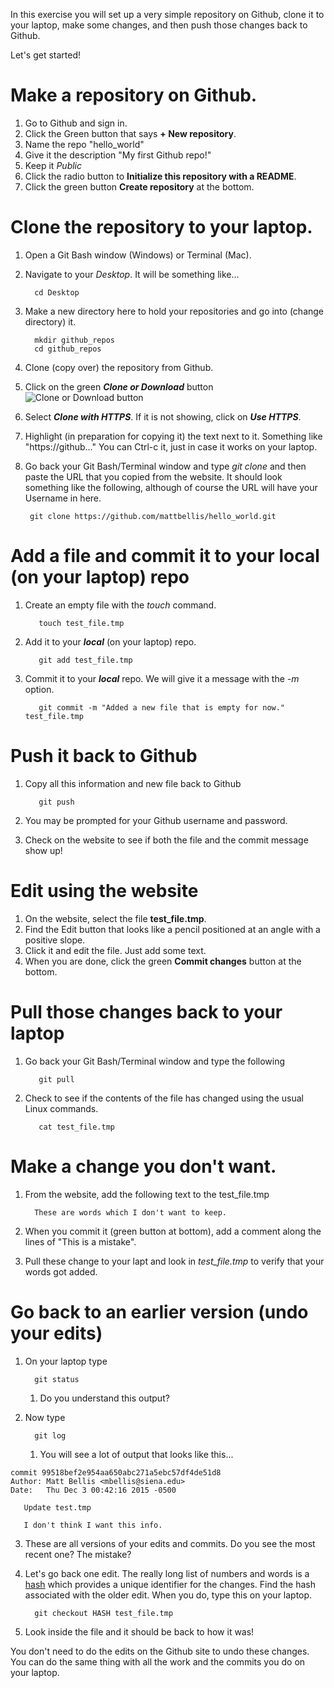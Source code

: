In this exercise you will set up a very simple repository on Github, clone it to your laptop, make some changes, and then push those changes back to Github. 

Let's get started!

# Make a repository on Github. 
1. Go to Github and sign in. 
2. Click the Green button that says **+ New repository**.
  1. Name the repo "hello_world"
  2. Give it the description "My first Github repo!"
  3. Keep it *Public*
  4. Click the radio button to **Initialize this repository with a README**. 
  5. Click the green button **Create repository** at the bottom. 

# Clone the repository to your laptop. 
1. Open a Git Bash window (Windows) or Terminal (Mac). 
2. Navigate to your *Desktop*. It will be something like...

         cd Desktop

3. Make a new directory here to hold your repositories and go into (change directory) it. 

         mkdir github_repos
         cd github_repos

4. Clone (copy over) the repository from Github. 
  1. Click on the green ***Clone or Download*** button ![Clone or Download button](https://help.github.com/assets/images/help/repository/clone-repo-clone-url-button.png)
  2. Select ***Clone with HTTPS***. If it is not showing, click on ***Use HTTPS***. 
  3. Highlight (in preparation for copying it) the text next to it. Something like "https://github..." You can Ctrl-c it, just in case it works on your laptop. 
  3. Go back your Git Bash/Terminal window and type *git clone* and then paste the URL that you copied from the website. It should look something like the following, although of course the URL will have your Username in here.  

          git clone https://github.com/mattbellis/hello_world.git

# Add a file and commit it to your local (on your laptop) repo
1. Create an empty file with the *touch* command.

          touch test_file.tmp

2. Add it to your ***local*** (on your laptop) repo. 

          git add test_file.tmp

3. Commit it to your ***local*** repo. We will give it a message with the *-m* option. 

          git commit -m "Added a new file that is empty for now." test_file.tmp

# Push it back to Github
1. Copy all this information and new file back to Github

          git push

2. You may be prompted for your Github username and password. 
3. Check on the website to see if both the file and the commit message show up!

# Edit using the website
1. On the website, select the file **test_file.tmp**.
2. Find the Edit button that looks like a pencil positioned at an angle with a positive slope. 
3. Click it and edit the file. Just add some text.
4. When you are done, click the green **Commit changes** button at the bottom. 

# Pull those changes back to your laptop
1. Go back your Git Bash/Terminal window and type the following

          git pull

2. Check to see if the contents of the file has changed using the usual Linux commands. 

          cat test_file.tmp

# Make a change you don't want.
1. From the website, add the following text to the test_file.tmp

         These are words which I don't want to keep. 

2. When you commit it (green button at bottom), add a comment along the lines of "This is a mistake".
3. Pull these change to your lapt and look in *test_file.tmp* to verify that your words got added. 

# Go back to an earlier version (undo your edits)
1. On your laptop type
 
         git status
  
   1. Do you understand this output?
2. Now type

         git log
   1. You will see a lot of output that looks like this...

```ShellSession
commit 99518bef2e954aa650abc271a5ebc57df4de51d8
Author: Matt Bellis <mbellis@siena.edu>
Date:   Thu Dec 3 00:42:16 2015 -0500
 
   Update test.tmp
 
   I don't think I want this info.
```
3. These are all versions of your edits and commits. Do you see the most recent one? The mistake? 
4. Let's go back one edit. The really long list of numbers and words is a [hash](https://en.wikipedia.org/wiki/Hash_function) which provides a unique identifier for the changes. Find the hash associated with the older edit. When you do, type this on your laptop. 

         git checkout HASH test_file.tmp

5. Look inside the file and it should be back to how it was!

You don't need to do the edits on the Github site to undo these changes. You can do the same thing with all the work and the commits you do on your laptop. 
